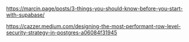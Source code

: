 https://marcin.page/posts/3-things-you-should-know-before-you-start-with-supabase/

https://cazzer.medium.com/designing-the-most-performant-row-level-security-strategy-in-postgres-a06084f31945
